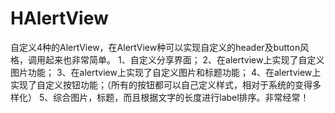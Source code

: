 HAlertView
==========

自定义4种的AlertView，在AlertView种可以实现自定义的header及button风格，调用起来也非常简单。
1、自定义分享界面；
2、在alertview上实现了自定义图片功能；
3、在alertview上实现了自定义图片和标题功能；
4、在alertview上实现了自定义按钮功能；（所有的按钮都可以自己定义样式，相对于系统的变得多样化）
5、综合图片，标题，而且根据文字的长度进行label排序。非常经常！
